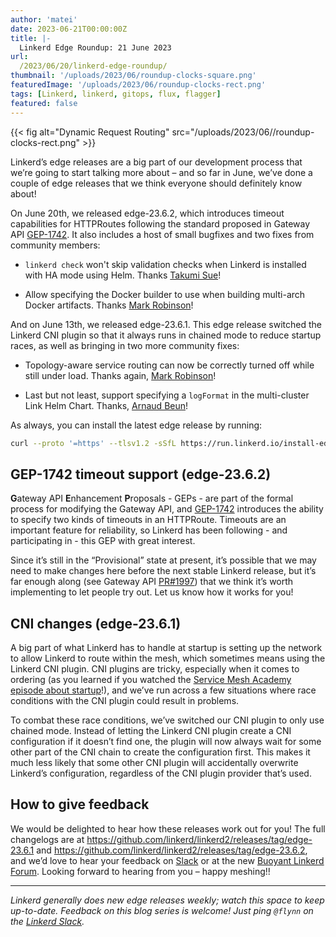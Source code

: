 ```yaml
---
author: 'matei'
date: 2023-06-21T00:00:00Z
title: |-
  Linkerd Edge Roundup: 21 June 2023
url:
  /2023/06/20/linkerd-edge-roundup/
thumbnail: '/uploads/2023/06/roundup-clocks-square.png'
featuredImage: '/uploads/2023/06/roundup-clocks-rect.png'
tags: [Linkerd, linkerd, gitops, flux, flagger]
featured: false
---
```


{{< fig
  alt="Dynamic Request Routing"
  src="/uploads/2023/06//roundup-clocks-rect.png" >}}

Linkerd’s edge releases are a big part of our development process that we’re
going to start talking more about – and so far in June, we’ve done a couple of
edge releases that we think everyone should definitely know about!

On June 20th, we released edge-23.6.2, which introduces timeout capabilities
for HTTPRoutes following the standard proposed in Gateway API
[GEP-1742]. It also includes a
host of small bugfixes and two fixes from community members:

- `linkerd check` won't skip validation checks when Linkerd is installed with
  HA mode using Helm. Thanks [Takumi Sue]!

- Allow specifying the Docker builder to use when building multi-arch Docker
  artifacts. Thanks [Mark Robinson]!

And on June 13th, we released edge-23.6.1. This edge release switched the
Linkerd CNI plugin so that it always runs in chained mode to reduce startup
races, as well as bringing in two more community fixes:

- Topology-aware service routing can now be correctly turned off while still
under load. Thanks again, [Mark Robinson]!

- Last but not least, support specifying a `logFormat` in the multi-cluster
  Link Helm Chart. Thanks, [Arnaud Beun]!

As always, you can install the latest edge release by running:

```bash
curl --proto '=https' --tlsv1.2 -sSfL https://run.linkerd.io/install-edge | sh
```

[Takumi Sue]: https://github.com/mikutas
[Mark Robinson]: https://github.com/MarkSRobinson
[Arnaud Beun]: https://github.com/bunnybilou

## GEP-1742 timeout support (edge-23.6.2)

**G**ateway API **E**nhancement **P**roposals - GEPs - are part of the formal
process for modifying the Gateway API, and [GEP-1742] introduces the ability
to specify two kinds of timeouts in an HTTPRoute. Timeouts are an important
feature for reliability, so Linkerd has been following - and participating
in - this GEP with great interest.

Since it’s still in the “Provisional” state at present, it’s possible that we
may need to make changes here before the next stable Linkerd release, but it’s
far enough along (see Gateway API [PR#1997]) that we think it’s worth
implementing to let people try out. Let us know how it works for you!

[GEP-1742]: https://gateway-api.sigs.k8s.io/geps/gep-1742/
[PR#1997]: https://github.com/kubernetes-sigs/gateway-api/pull/1997

## CNI changes (edge-23.6.1)

A big part of what Linkerd has to handle at startup is setting up the network
to allow Linkerd to route within the mesh, which sometimes means using the
Linkerd CNI plugin. CNI plugins are tricky, especially when it comes to
ordering (as you learned if you watched the [Service Mesh Academy episode
about startup]!), and we’ve run across a few situations where race conditions
with the CNI plugin could result in problems.

To combat these race conditions, we’ve switched our CNI plugin to only use
chained mode. Instead of letting the Linkerd CNI plugin create a CNI
configuration if it doesn’t find one, the plugin will now always wait for some
other part of the CNI chain to create the configuration first. This makes it
much less likely that some other CNI plugin will accidentally overwrite
Linkerd’s configuration, regardless of the CNI plugin provider that’s used.

## How to give feedback

We would be delighted to hear how these releases work out for you! The full
changelogs are at
<https://github.com/linkerd/linkerd2/releases/tag/edge-23.6.1> and
<https://github.com/linkerd/linkerd2/releases/tag/edge-23.6.2>, and we’d love
to hear your feedback on [Slack](https://slack.linkerd.io) or at the new
[Buoyant Linkerd Forum](https://linkerd.buoyant.io). Looking forward to
hearing from you – happy meshing!!

[Service Mesh Academy episode about startup]: https://buoyant.io/service-mesh-academy/what-really-happens-at-startup

----

_Linkerd generally does new edge releases weekly; watch this space to keep up-to-date. Feedback on this blog series is welcome! Just ping `@flynn` on the [Linkerd Slack](https://slack.linkerd.io)._
